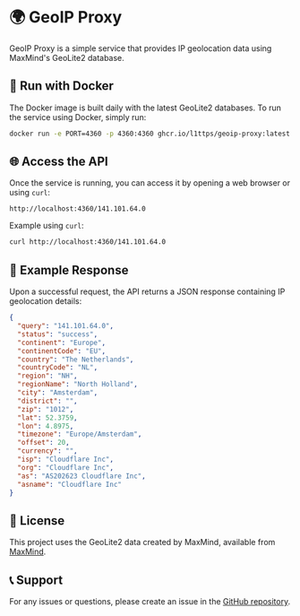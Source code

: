 # 🌍 GeoIP Proxy

GeoIP Proxy is a simple service that provides IP geolocation data using MaxMind's GeoLite2 database.

## 🚀 Run with Docker

The Docker image is built daily with the latest GeoLite2 databases. To run the service using Docker, simply run:

```sh
docker run -e PORT=4360 -p 4360:4360 ghcr.io/l1ttps/geoip-proxy:latest
```

## 🌐 Access the API

Once the service is running, you can access it by opening a web browser or using `curl`:

```
http://localhost:4360/141.101.64.0
```

Example using `curl`:

```sh
curl http://localhost:4360/141.101.64.0
```

## 📜 Example Response

Upon a successful request, the API returns a JSON response containing IP geolocation details:

```json
{
  "query": "141.101.64.0",
  "status": "success",
  "continent": "Europe",
  "continentCode": "EU",
  "country": "The Netherlands",
  "countryCode": "NL",
  "region": "NH",
  "regionName": "North Holland",
  "city": "Amsterdam",
  "district": "",
  "zip": "1012",
  "lat": 52.3759,
  "lon": 4.8975,
  "timezone": "Europe/Amsterdam",
  "offset": 20,
  "currency": "",
  "isp": "Cloudflare Inc",
  "org": "Cloudflare Inc",
  "as": "AS202623 Cloudflare Inc",
  "asname": "Cloudflare Inc"
}
```

## 📜 License

This project uses the GeoLite2 data created by MaxMind, available from [MaxMind](https://www.maxmind.com).

## 📞 Support

For any issues or questions, please create an issue in the [GitHub repository](https://github.com/l1ttps/geoip-proxy/issues).

